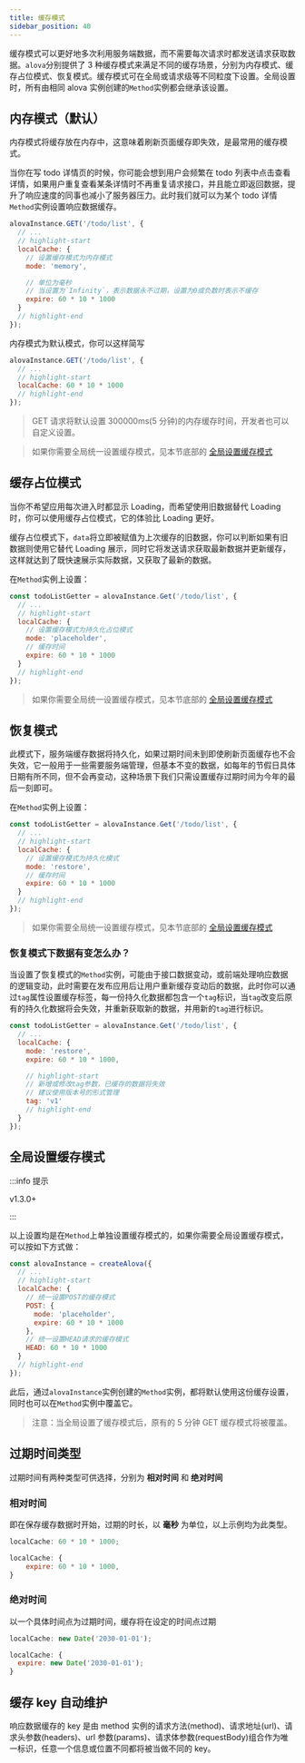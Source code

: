 ```yaml
---
title: 缓存模式
sidebar_position: 40
---
```


缓存模式可以更好地多次利用服务端数据，而不需要每次请求时都发送请求获取数据。`alova`分别提供了 3 种缓存模式来满足不同的缓存场景，分别为内存模式、缓存占位模式、恢复模式。缓存模式可在全局或请求级等不同粒度下设置。全局设置时，所有由相同 alova 实例创建的`Method`实例都会继承该设置。

## 内存模式（默认）

内存模式将缓存放在内存中，这意味着刷新页面缓存即失效，是最常用的缓存模式。

当你在写 todo 详情页的时候，你可能会想到用户会频繁在 todo 列表中点击查看详情，如果用户重复查看某条详情时不再重复请求接口，并且能立即返回数据，提升了响应速度的同事也减小了服务器压力。此时我们就可以为某个 todo 详情`Method`实例设置响应数据缓存。

```javascript
alovaInstance.GET('/todo/list', {
  // ...
  // highlight-start
  localCache: {
    // 设置缓存模式为内存模式
    mode: 'memory',

    // 单位为毫秒
    // 当设置为`Infinity`，表示数据永不过期，设置为0或负数时表示不缓存
    expire: 60 * 10 * 1000
  }
  // highlight-end
});
```

内存模式为默认模式，你可以这样简写

```javascript
alovaInstance.GET('/todo/list', {
  // ...
  // highlight-start
  localCache: 60 * 10 * 1000
  // highlight-end
});
```

> GET 请求将默认设置 300000ms(5 分钟)的内存缓存时间，开发者也可以自定义设置。

> 如果你需要全局统一设置缓存模式，见本节底部的 [全局设置缓存模式](#全局设置缓存模式)

## 缓存占位模式

当你不希望应用每次进入时都显示 Loading，而希望使用旧数据替代 Loading 时，你可以使用缓存占位模式，它的体验比 Loading 更好。

缓存占位模式下，`data`将立即被赋值为上次缓存的旧数据，你可以判断如果有旧数据则使用它替代 Loading 展示，同时它将发送请求获取最新数据并更新缓存，这样就达到了既快速展示实际数据，又获取了最新的数据。

在`Method`实例上设置：

```javascript
const todoListGetter = alovaInstance.Get('/todo/list', {
  // ...
  // highlight-start
  localCache: {
    // 设置缓存模式为持久化占位模式
    mode: 'placeholder',
    // 缓存时间
    expire: 60 * 10 * 1000
  }
  // highlight-end
});
```

> 如果你需要全局统一设置缓存模式，见本节底部的 [全局设置缓存模式](#全局设置缓存模式)

## 恢复模式

此模式下，服务端缓存数据将持久化，如果过期时间未到即使刷新页面缓存也不会失效，它一般用于一些需要服务端管理，但基本不变的数据，如每年的节假日具体日期有所不同，但不会再变动，这种场景下我们只需设置缓存过期时间为今年的最后一刻即可。

在`Method`实例上设置：

```javascript
const todoListGetter = alovaInstance.Get('/todo/list', {
  // ...
  // highlight-start
  localCache: {
    // 设置缓存模式为持久化模式
    mode: 'restore',
    // 缓存时间
    expire: 60 * 10 * 1000
  }
  // highlight-end
});
```

> 如果你需要全局统一设置缓存模式，见本节底部的 [全局设置缓存模式](#全局设置缓存模式)

### 恢复模式下数据有变怎么办？

当设置了恢复模式的`Method`实例，可能由于接口数据变动，或前端处理响应数据的逻辑变动，此时需要在发布应用后让用户重新缓存变动后的数据，此时你可以通过`tag`属性设置缓存标签，每一份持久化数据都包含一个`tag`标识，当`tag`改变后原有的持久化数据将会失效，并重新获取新的数据，并用新的`tag`进行标识。

```javascript
const todoListGetter = alovaInstance.Get('/todo/list', {
  // ...
  localCache: {
    mode: 'restore',
    expire: 60 * 10 * 1000,

    // highlight-start
    // 新增或修改tag参数，已缓存的数据将失效
    // 建议使用版本号的形式管理
    tag: 'v1'
    // highlight-end
  }
});
```

## 全局设置缓存模式

:::info 提示

v1.3.0+

:::

以上设置均是在`Method`上单独设置缓存模式的，如果你需要全局设置缓存模式，可以按如下方式做：

```javascript
const alovaInstance = createAlova({
  // ...
  // highlight-start
  localCache: {
    // 统一设置POST的缓存模式
    POST: {
      mode: 'placeholder',
      expire: 60 * 10 * 1000
    },
    // 统一设置HEAD请求的缓存模式
    HEAD: 60 * 10 * 1000
  }
  // highlight-end
});
```

此后，通过`alovaInstance`实例创建的`Method`实例，都将默认使用这份缓存设置，同时也可以在`Method`实例中覆盖它。

> 注意：当全局设置了缓存模式后，原有的 5 分钟 GET 缓存模式将被覆盖。

## 过期时间类型

过期时间有两种类型可供选择，分别为 **相对时间** 和 **绝对时间**

### 相对时间

即在保存缓存数据时开始，过期的时长，以 **毫秒** 为单位，以上示例均为此类型。

```javascript
localCache: 60 * 10 * 1000;
```

```javascript
localCache: {
	expire: 60 * 10 * 1000,
}
```

### 绝对时间

以一个具体时间点为过期时间，缓存将在设定的时间点过期

```javascript
localCache: new Date('2030-01-01');
```

```javascript
localCache: {
  expire: new Date('2030-01-01');
}
```

## 缓存 key 自动维护

响应数据缓存的 key 是由 method 实例的请求方法(method)、请求地址(url)、请求头参数(headers)、url 参数(params)、请求体参数(requestBody)组合作为唯一标识，任意一个信息或位置不同都将被当做不同的 key。
